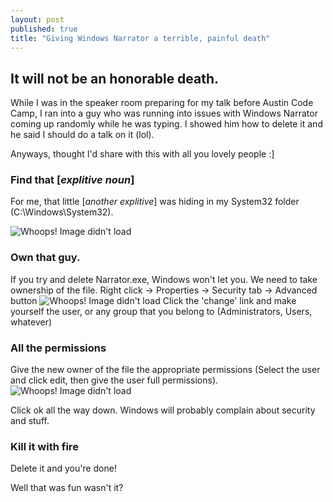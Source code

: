 ```yaml
---
layout: post
published: true
title: "Giving Windows Narrator a terrible, painful death"
---
```


## It will not be an honorable death.

While I was in the speaker room preparing for my talk before Austin Code Camp, I ran into a guy who was running into issues with Windows Narrator coming up randomly while he was typing. I showed him how to delete it and he said I should do a talk on it (lol).

Anyways, thought I'd share with this with all you lovely people :]

### Find that [*explitive noun*]
For me, that little [*another explitive*] was hiding in my System32 folder (C:\Windows\System32).

![Whoops! Image didn't load](https://lh5.googleusercontent.com/ZR8wfBengw2SgFB-gBkIH7v5i9KzrMP8pgT5n0PZmANIE8QzBT14ithEMKZ7eiybWw=w1828-h808)

### Own that guy.
If you try and delete Narrator.exe, Windows won't let you. We need to take ownership of the file.
Right click -> Properties -> Security tab -> Advanced button
![Whoops! Image didn't load](https://lh6.googleusercontent.com/vEr53nXXCv8i6k3FrztCcF7ew7jgTIuH1Kr_3N5nKQ8ggNKKO-NZPQ6LtR4oSvyNIg=w1828-h808)
Click the 'change' link and make yourself the user, or any group that you belong to (Administrators, Users, whatever)

### All the permissions
Give the new owner of the file the appropriate permissions (Select the user and click edit, then give the user full permissions).
![Whoops! Image didn't load](https://lh5.googleusercontent.com/R4FVmyjh_TT6rtZ3tRkhE9xoc3ClR8bRR-v6947xfHk-MCjpCGnCRL85b8YCEvkeaQ=w1828-h808)

Click ok all the way down. Windows will probably complain about security and stuff. 

### Kill it with fire
Delete it and you're done!

Well that was fun wasn't it?